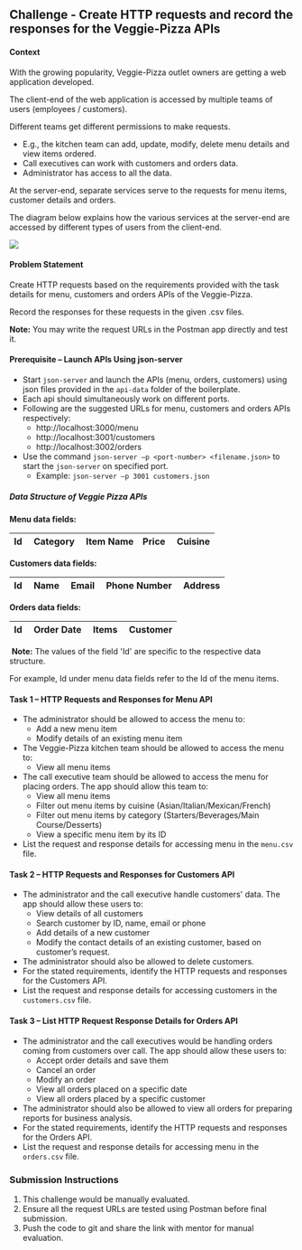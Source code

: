 ## Challenge - Create HTTP requests and record the responses for the Veggie-Pizza APIs

#### Context 

With the growing popularity, Veggie-Pizza outlet owners are getting a web application developed.​

The client-end of the web application is accessed by multiple teams of users (employees / customers).​

Different teams get different permissions to make requests.​

- E.g., the kitchen team can add, update, modify, delete menu details and view items ordered​.
- Call executives can work with customers and orders data​.
- Administrator has access to all the data.

At the server-end, separate services serve to the requests for menu items, customer details and orders.​

The diagram below explains how the various services at the server-end are accessed by different types of users from the client-end.​

![](./veggie-pizza-client-server-communication.jpg)

#### Problem Statement

Create HTTP requests based on the requirements provided with the task details for menu, customers and orders APIs of the Veggie-Pizza.​

Record the responses for these requests in the given .csv files.​

**Note:** You may write the request URLs in the Postman app directly and test it.​

#### Prerequisite – Launch APIs Using json-server

- Start `json-server` and launch the APIs (menu, orders, customers) using json files provided in the `api-data` folder of the boilerplate.
- Each api should simultaneously work on different ports.
- Following are the suggested URLs for menu, customers and orders APIs respectively:
     - http://localhost:3000/menu
     - http://localhost:3001/customers
     - http://localhost:3002/orders
- Use the command `json-server –p <port-number> <filename.json>` to start the `json-server` on specified port.
    - Example: `json-server –p 3001 customers.json`

##### Data Structure of Veggie Pizza APIs​

**Menu data fields:​**

|Id ​|Category ​|Item Name​|Price ​|Cuisine
|--|--|--|--|--

**Customers data fields:**

|Id ​|Name ​|Email ​|Phone Number ​|Address |
|--|--|--|--|--

**Orders data fields:​**

|Id ​|Order Date ​|Items ​|Customer 
|--|--|--|--

​
**Note:** The values of the field 'Id' are specific to the respective data structure.​

For example, Id under menu data fields refer to the Id of the menu items. ​

#### Task 1 – HTTP Requests and Responses for Menu API​

- The administrator should be allowed to access the menu to: ​
    - Add a new menu item​
    - Modify details of an existing menu item​
- The Veggie-Pizza kitchen team should be allowed to access the menu to: ​
    - View all menu items​
- The call executive team should be allowed to access the menu for placing orders. The app should allow this team to: ​
    - View all menu items​
    - Filter out menu items by cuisine (Asian/Italian/Mexican/French)​
    - Filter out menu items by category (Starters/Beverages/Main Course/Desserts)​
    - View a specific menu item by its ID​
- List the request and response details for accessing menu in the `menu.csv` file.​

#### Task 2 – HTTP Requests and Responses for Customers API​

- The administrator and the call executive handle customers' data. The app should allow these users to: ​
    - View details of all customers​
    - Search customer by ID, name, email or phone​
    - Add details of a new customer​
    - Modify the contact details of an existing customer, based on customer’s request.​
- The administrator should also be allowed to delete customers.​
- For the stated requirements, identify the HTTP requests and responses for the Customers API.
- List the request and response details for accessing customers in the `customers.csv` file.​

#### Task 3 – List HTTP Request Response Details for Orders API

- The administrator and the call executives would be handling orders coming from customers over call. The app should allow these users to:​
    - Accept order details and save them​
    - Cancel an order​
    - Modify an order​
    - View all orders placed on a specific date​
    - View all orders placed by a specific customer​
- The administrator should also be allowed to view all orders for preparing reports for business analysis.​
- For the stated requirements, identify the HTTP requests and responses for the Orders API.
- List the request and response details for accessing menu in the `orders.csv` file.​

### Submission Instructions

1. This challenge would be manually evaluated.​
2. Ensure all the request URLs are tested using Postman before final submission.​
3. Push the code to git and share the link with mentor for manual evaluation.